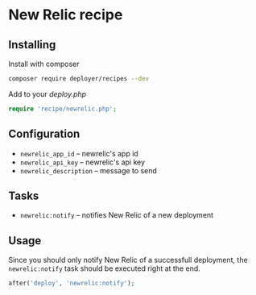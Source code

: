 # New Relic recipe

## Installing

Install with composer

```bash
composer require deployer/recipes --dev
```

Add to your _deploy.php_

```php
require 'recipe/newrelic.php';
```

## Configuration

- `newrelic_app_id` – newrelic's app id
- `newrelic_api_key` – newrelic's api key
- `newrelic_description` – message to send


## Tasks

- `newrelic:notify` – notifies New Relic of a new deployment



## Usage

Since you should only notify New Relic of a successfull deployment, the `newrelic:notify` task should be executed right at the end.

```php
after('deploy', 'newrelic:notify');
```

